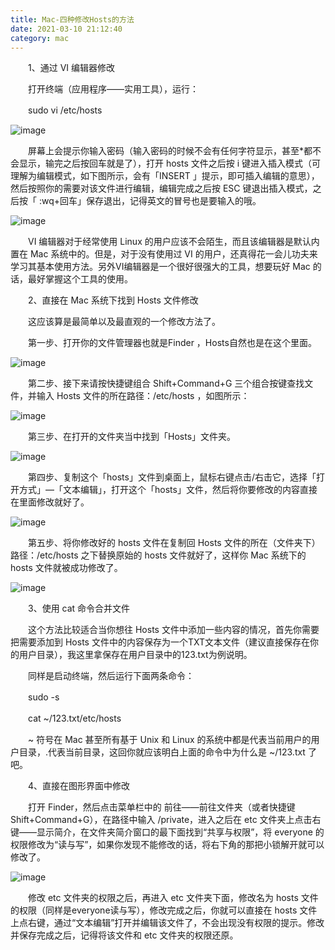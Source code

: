 ```yaml
---
title: Mac-四种修改Hosts的方法
date: 2021-03-10 21:12:40
category: mac
---
```

　　1、通过 VI 编辑器修改

　　打开终端（应用程序——实用工具），运行：

　　sudo vi /etc/hosts

![image](https://upload-images.jianshu.io/upload_images/10024246-67eb013c22cf36b0.png?imageMogr2/auto-orient/strip%7CimageView2/2/w/1240)

　　屏幕上会提示你输入密码（输入密码的时候不会有任何字符显示，甚至*都不会显示，输完之后按回车就是了），打开 hosts 文件之后按 i 键进入插入模式（可理解为编辑模式，如下图所示，会有「INSERT 」提示，即可插入编辑的意思），然后按照你的需要对该文件进行编辑，编辑完成之后按 ESC 键退出插入模式，之后按「 :wq+回车」保存退出，记得英文的冒号也是要输入的哦。

![image](https://upload-images.jianshu.io/upload_images/10024246-3e19c469c281313b.png?imageMogr2/auto-orient/strip%7CimageView2/2/w/1240)

　　VI 编辑器对于经常使用 Linux 的用户应该不会陌生，而且该编辑器是默认内置在 Mac 系统中的。但是，对于没有使用过 VI 的用户，还真得花一会儿功夫来学习其基本使用方法。另外VI编辑器是一个很好很强大的工具，想要玩好 Mac 的话，最好掌握这个工具的使用。

　　2、直接在 Mac 系统下找到 Hosts 文件修改

　　这应该算是最简单以及最直观的一个修改方法了。

　　第一步、打开你的文件管理器也就是Finder ，Hosts自然也是在这个里面。

![image](https://upload-images.jianshu.io/upload_images/10024246-7bf8749a01353aac.jpg?imageMogr2/auto-orient/strip%7CimageView2/2/w/1240)

　　第二步、接下来请按快捷键组合 Shift+Command+G 三个组合按键查找文件，并输入 Hosts 文件的所在路径：/etc/hosts ，如图所示：

![image](https://upload-images.jianshu.io/upload_images/10024246-8af91772eae318b4.jpg?imageMogr2/auto-orient/strip%7CimageView2/2/w/1240)

　　第三步、在打开的文件夹当中找到「Hosts」文件夹。

![image](https://upload-images.jianshu.io/upload_images/10024246-d249d67354796e5f.jpg?imageMogr2/auto-orient/strip%7CimageView2/2/w/1240)

　　第四步、复制这个「hosts」文件到桌面上，鼠标右键点击/右击它，选择「打开方式」—「文本编辑」，打开这个「hosts」文件，然后将你要修改的内容直接在里面修改就好了。

![image](https://upload-images.jianshu.io/upload_images/10024246-a60eca4f5ebbdbe7.png?imageMogr2/auto-orient/strip%7CimageView2/2/w/1240)

　　第五步、将你修改好的 hosts 文件在复制回 Hosts 文件的所在（文件夹下）路径：/etc/hosts 之下替换原始的 hosts 文件就好了，这样你 Mac 系统下的 hosts 文件就被成功修改了。

![image](https://upload-images.jianshu.io/upload_images/10024246-7f4fe79c935b1b22.png?imageMogr2/auto-orient/strip%7CimageView2/2/w/1240)

　　3、使用 cat 命令合并文件

　　这个方法比较适合当你想往 Hosts 文件中添加一些内容的情况，首先你需要把需要添加到 Hosts 文件中的内容保存为一个TXT文本文件（建议直接保存在你的用户目录），我这里拿保存在用户目录中的123.txt为例说明。

　　同样是启动终端，然后运行下面两条命令：

　　sudo -s

　　cat ~/123.txt/etc/hosts

　　~ 符号在 Mac 甚至所有基于 Unix 和 Linux 的系统中都是代表当前用户的用户目录，.代表当前目录，这回你就应该明白上面的命令中为什么是 ~/123.txt 了吧。

　　4、直接在图形界面中修改

　　打开 Finder，然后点击菜单栏中的 前往——前往文件夹（或者快捷键 Shift+Command+G），在路径中输入 /private，进入之后在 etc 文件夹上点击右键——显示简介，在文件夹简介窗口的最下面找到“共享与权限”，将 everyone 的权限修改为“读与写”，如果你发现不能修改的话，将右下角的那把小锁解开就可以修改了。

![image](https://upload-images.jianshu.io/upload_images/10024246-0847ef6d184c1f5d.jpg?imageMogr2/auto-orient/strip%7CimageView2/2/w/1240)

　　修改 etc 文件夹的权限之后，再进入 etc 文件夹下面，修改名为 hosts 文件的权限（同样是everyone读与写），修改完成之后，你就可以直接在 hosts 文件上点右键，通过“文本编辑”打开并编辑该文件了，不会出现没有权限的提示。修改并保存完成之后，记得将该文件和 etc 文件夹的权限还原。
